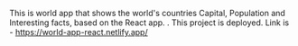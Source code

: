This is world app that shows the world's countries Capital, Population and Interesting facts, based on the React app.
.
This project is deployed. Link is - https://world-app-react.netlify.app/

